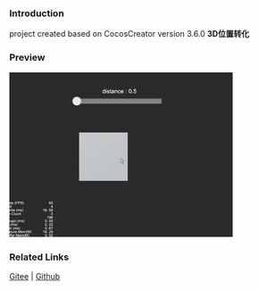 ### Introduction

project created based on CocosCreator version 3.6.0 **3D位置转化** 

### Preview
![image](../../../gif/202203/2022030567.gif)

### Related Links
[Gitee](https://gitee.com/mirrors_cocos-creator/example-cases/tree/v2.4.3/assets/cases/3d) | [Github](https://github.com/cocos-creator/example-cases/tree/v2.4.3/assets/cases/3d)